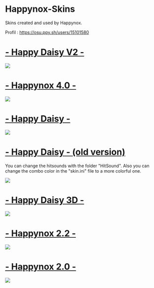 # Happynox-Skins
Skins created and used by Happynox.

Profil : https://osu.ppy.sh/users/15101580

# [- Happy Daisy V2 -]([https://mega.nz/file/y1hxCK7R#e7JnAbRlvHoiPxomvHTKGdilJWEnTB37cmULNuYvkN4](https://mega.nz/file/WhpH0ZoB#XnFJx1CYbamLtFuyPnBZJFp6pLfOUmJeXRPy88q9_dM))
![](https://i.imgur.com/mM5Jgxu.png)

# [- Happynox 4.0 -](https://mega.nz/file/j052TSrI#GHm1Q5FDyJgbC1-8sjIgGEsUoTiEIZCvoPZZFws1u8s)
![](https://i.imgur.com/sJluiRM.png)

# [- Happy Daisy -](https://github.com/MrHappynox/Happy-Daisy-Skin)
![](https://i.imgur.com/46bH5uJ.png)

# [- Happy Daisy - (old version)](https://mega.nz/file/fxgxyJhQ#Po3-PP34weGbzebpoFwdHNAQmECXQKAnV4w97TGHdyc)
You can change the hitsounds with the folder "HitSound". Also you can change the combo color in the "skin.ini" file to a more colorful one.

![](https://i.imgur.com/bwzYBvu.png)

# [- Happy Daisy 3D -](https://mega.nz/file/Go40EKrQ#tPgSs-khc8hwY7ZBl8C0ap5oaiAgtP2K_xJqdkkkkIQ)
![](https://i.imgur.com/yAcxe6L.png)

# [- Happynox 2.2 -](https://mega.nz/file/D0xEgK4a#_SXh8tI_Sw180ZGGgzXYCt15YX0SgN2WOmnGP1MXBRI)
![](https://i.imgur.com/yPf0xKI.png)

# [- Happynox 2.0 -](https://mega.nz/file/akxBASRR#PmWchNdp5JTlnwKhCAtuWqUMsqXKdPBxDK4cKuNC-pA)
![](https://i.imgur.com/tbMsZ9y.png)
